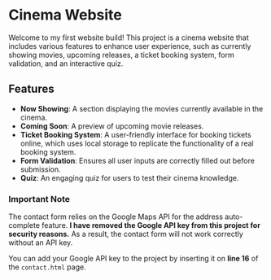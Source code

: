 # Cinema Website

Welcome to my first website build! This project is a cinema website that includes various features to enhance user experience, such as currently showing movies, upcoming releases, a ticket booking system, form validation, and an interactive quiz.

## Features

- **Now Showing**: A section displaying the movies currently available in the cinema.
- **Coming Soon**: A preview of upcoming movie releases.
- **Ticket Booking System**: A user-friendly interface for booking tickets online, which uses local storage to replicate the functionality of a real booking system.
- **Form Validation**: Ensures all user inputs are correctly filled out before submission.
- **Quiz**: An engaging quiz for users to test their cinema knowledge.

### Important Note

The contact form relies on the Google Maps API for the address auto-complete feature. **I have removed the Google API key from this project for security reasons.** As a result, the contact form will not work correctly without an API key. 

You can add your Google API key to the project by inserting it on **line 16** of the `contact.html` page.
